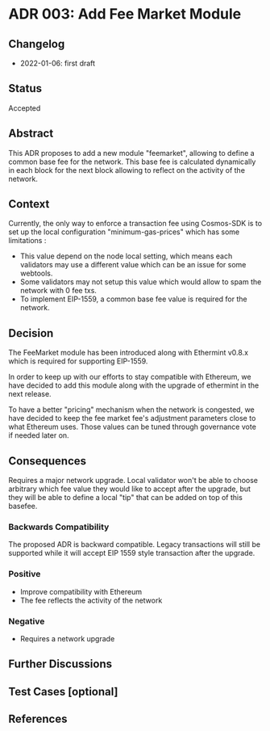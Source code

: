 # ADR 003: Add Fee Market Module

## Changelog

- 2022-01-06: first draft

## Status

Accepted

## Abstract

This ADR proposes to add a new module "feemarket", allowing to define a common base fee for the network. This base fee is calculated dynamically in each block for the next block allowing to reflect on the activity of the network.

## Context

<!-- > This section describes the forces at play, including technological, political, social, and project local. These forces are probably in tension and should be called out as such. The language in this section is value-neutral. It is simply describing facts. It should clearly explain the problem and motivation that the proposal aims to resolve. -->

Currently, the only way to enforce a transaction fee using Cosmos-SDK is to set up the local configuration "minimum-gas-prices" which has some limitations :

- This value depend on the node local setting, which means each validators may use a different value which can be an issue for some webtools.
- Some validators may not setup this value which would allow to spam the network with 0 fee txs.
- To implement EIP-1559, a common base fee value is required for the network.

## Decision

<!-- > This section describes our response to these forces. It is stated in full sentences, with an active voice. "We will ..." -->

The FeeMarket module has been introduced along with Ethermint v0.8.x which is required for supporting EIP-1559.

In order to keep up with our efforts to stay compatible with Ethereum, we have decided to add this module along with the upgrade of ethermint in the next release.

To have a better "pricing" mechanism when the network is congested, we have decided to keep the fee market fee's adjustment parameters close to what Ethereum uses. Those values can be tuned through governance vote if needed later on. 

## Consequences

<!-- > This section describes the resulting context, after applying the decision. All consequences should be listed here, not just the "positive" ones. A particular decision may have positive, negative, and neutral consequences, but all of them affect the team and project in the future. -->

Requires a major network upgrade. 
Local validator won't be able to choose arbitrary which fee value they would like to accept after the upgrade, but they will be able to define a local "tip" that can be added on top of this basefee. 

### Backwards Compatibility

<!-- All ADRs that introduce backward incompatibilities must include a section describing these incompatibilities and their severity. The ADR must explain how the author proposes to deal with these incompatibilities. ADR submissions without a sufficient backward compatibility treatise may be rejected outright. -->

The proposed ADR is backward compatible. Legacy transactions will still be supported while it will accept EIP 1559 style transaction after the upgrade.

### Positive

- Improve compatibility with Ethereum
- The fee reflects the activity of the network

### Negative

- Requires a network upgrade

## Further Discussions

<!-- While an ADR is in the DRAFT or PROPOSED stage, this section should contain a summary of issues to be solved in future iterations (usually referencing comments from a pull-request discussion).
Later, this section can optionally list ideas or improvements the author or reviewers found during the analysis of this ADR. -->

## Test Cases [optional]

<!-- Test cases for implementation are mandatory for ADRs that are affecting consensus changes. Other ADRs can choose to include links to test cases if applicable. -->

## References

<!-- - {reference link} -->

